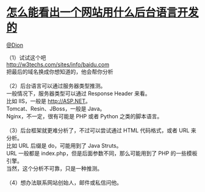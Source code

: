 
#  [怎么能看出一个网站用什么后台语言开发的](https://zhihu.com/questions/19735841)



[@Dion](https://zhihu.com/people/1a91c7a549250fafb1f18e8103398105)

（1）试试这个吧<br><a href="http://link.zhihu.com/?target=http%3A//w3techs.com/sites/info/baidu.com" class=" external" target="_blank" rel="nofollow noreferrer"><span class="invisible">http://</span><span class="visible">w3techs.com/sites/info/</span><span class="invisible">baidu.com</span><span class="ellipsis"></span><i class="icon-external"></i></a><br>把最后的域名换成你想知道的，他会帮你分析<br><br>（2）后台语言可以通过服务器类型推测。<br>一般情况下，服务器类型可以通过 Response Header 来看。<br>比如 IIS，一般是 <a href="http://link.zhihu.com/?target=http%3A//ASP.NET" class=" external" target="_blank" rel="nofollow noreferrer"><span class="invisible">http://</span><span class="visible">ASP.NET</span><span class="invisible"></span><i class="icon-external"></i></a>。<br>Tomcat、Resin、JBoss，一般是 Java。<br>Nginx，不一定，很有可能是 PHP 或者 Python 之类的脚本语言。<br><br>（3）后台框架就更难分析了，不过可以尝试通过 HTML 代码格式，或者 URL 来分析。<br>比如 URL 后缀是 do，可能用到了 Java Struts。<br>URL 一般都是 index.php，但是后面参数不同，那么可能用到了 PHP 的一些模板引擎。<br>当然，这个分析不可靠，只是一种推测。<br><br>（4）想办法联系网站创始人，邮件或私信问他。